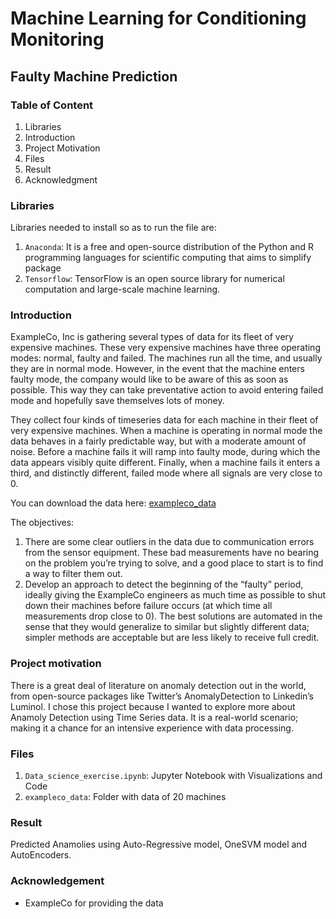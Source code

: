 # Machine Learning for Conditioning Monitoring
## Faulty Machine Prediction

### Table of Content
  1. Libraries
  2. Introduction
  3. Project Motivation
  4. Files
  5. Result
  6. Acknowledgment
  
### Libraries
Libraries needed to install so as to run the file are:
  1. `Anaconda`: It is a free and open-source distribution of the Python and R programming languages for scientific computing that aims to simplify package
  2. `Tensorflow`: TensorFlow is an open source library for numerical computation and large-scale machine learning.
  
### Introduction
ExampleCo, Inc is gathering several types of data for its fleet of very expensive machines. These very expensive machines have three operating modes: normal, faulty and failed. The machines run all the time, and usually they are in normal mode. However, in the event that the machine enters faulty mode, the company would like to be aware of this as soon as possible. This way they can take preventative action to avoid entering failed mode and hopefully save themselves lots of money.

They collect four kinds of timeseries data for each machine in their fleet of very expensive machines. When a machine is operating in normal mode the data behaves in a fairly predictable way, but with a moderate amount of noise. Before a machine fails it will ramp into faulty mode, during which the data appears visibly quite different. Finally, when a machine fails it enters a third, and distinctly different, failed mode where all signals are very close to 0.

You can download the data here: [exampleco_data](https://drive.google.com/drive/folders/1b12u6rzkG1AxB6wLGl7IBVoaoSoZLHNR)

The objectives:

  1. There are some clear outliers in the data due to communication errors from the sensor equipment. These bad measurements have no bearing on the problem you’re trying to solve, and a good place to start is to find a way to filter them out.
  2. Develop an approach to detect the beginning of the “faulty” period, ideally giving the ExampleCo engineers as much time as possible to shut down their machines before failure occurs (at which time all measurements drop close to 0). The best solutions are automated in the sense that they would generalize to similar but slightly different data; simpler methods are acceptable but are less likely to receive full credit.

### Project motivation
There is a great deal of literature on anomaly detection out in the world, from open-source packages like Twitter’s AnomalyDetection to Linkedin’s Luminol. I chose this project because I wanted to explore more about Anamoly Detection using Time Series data. It is a real-world scenario; making it a chance for an intensive experience with data processing.

### Files
  1. `Data_science_exercise.ipynb`: Jupyter Notebook with Visualizations and Code
  2. `exampleco_data`: Folder with data of 20 machines
  
### Result
Predicted Anamolies using Auto-Regressive model, OneSVM model and AutoEncoders.

### Acknowledgement
  * ExampleCo for providing the data
